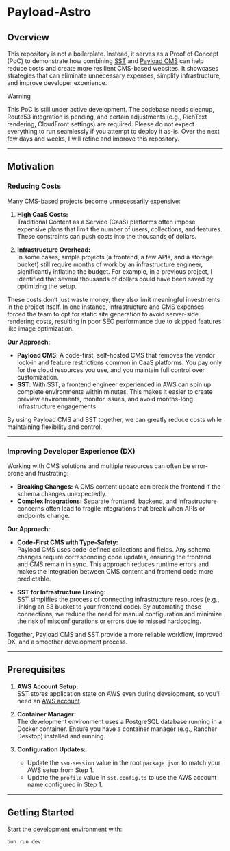 # Payload-Astro

## Overview

This repository is not a boilerplate. Instead, it serves as a Proof of Concept (PoC) to demonstrate how combining [SST](https://sst.dev/) and [Payload CMS](https://payloadcms.com/) can help reduce costs and create more resilient CMS-based websites. It showcases strategies that can eliminate unnecessary expenses, simplify infrastructure, and improve developer experience.

> [!WARNING]  
> This PoC is still under active development. The codebase needs cleanup, Route53 integration is pending, and certain adjustments (e.g., RichText rendering, CloudFront settings) are required. Please do not expect everything to run seamlessly if you attempt to deploy it as-is. Over the next few days and weeks, I will refine and improve this repository.

---

## Motivation

### Reducing Costs

Many CMS-based projects become unnecessarily expensive:

1. **High CaaS Costs:**  
   Traditional Content as a Service (CaaS) platforms often impose expensive plans that limit the number of users, collections, and features. These constraints can push costs into the thousands of dollars.

2. **Infrastructure Overhead:**  
   In some cases, simple projects (a frontend, a few APIs, and a storage bucket) still require months of work by an infrastructure engineer, significantly inflating the budget. For example, in a previous project, I identified that several thousands of dollars could have been saved by optimizing the setup.

These costs don’t just waste money; they also limit meaningful investments in the project itself. In one instance, infrastructure and CMS expenses forced the team to opt for static site generation to avoid server-side rendering costs, resulting in poor SEO performance due to skipped features like image optimization.

**Our Approach:**  
- **Payload CMS**: A code-first, self-hosted CMS that removes the vendor lock-in and feature restrictions common in CaaS platforms. You pay only for the cloud resources you use, and you maintain full control over customization.
- **SST**: With SST, a frontend engineer experienced in AWS can spin up complete environments within minutes. This makes it easier to create preview environments, monitor issues, and avoid months-long infrastructure engagements.

By using Payload CMS and SST together, we can greatly reduce costs while maintaining flexibility and control.

---

### Improving Developer Experience (DX)

Working with CMS solutions and multiple resources can often be error-prone and frustrating:

- **Breaking Changes:** A CMS content update can break the frontend if the schema changes unexpectedly.
- **Complex Integrations:** Separate frontend, backend, and infrastructure concerns often lead to fragile integrations that break when APIs or endpoints change.

**Our Approach:**

- **Code-First CMS with Type-Safety:**  
  Payload CMS uses code-defined collections and fields. Any schema changes require corresponding code updates, ensuring the frontend and CMS remain in sync. This approach reduces runtime errors and makes the integration between CMS content and frontend code more predictable.
  
- **SST for Infrastructure Linking:**  
  SST simplifies the process of connecting infrastructure resources (e.g., linking an S3 bucket to your frontend code). By automating these connections, we reduce the need for manual configuration and minimize the risk of misconfigurations or errors due to missed hardcoding.

Together, Payload CMS and SST provide a more reliable workflow, improved DX, and a smoother development process.

---

## Prerequisites

1. **AWS Account Setup:**  
   SST stores application state on AWS even during development, so you’ll need an [AWS account](https://sst.dev/docs/aws-accounts).

2. **Container Manager:**  
   The development environment uses a PostgreSQL database running in a Docker container. Ensure you have a container manager (e.g., Rancher Desktop) installed and running.

3. **Configuration Updates:**  
   - Update the `sso-session` value in the root `package.json` to match your AWS setup from Step 1.  
   - Update the `profile` value in `sst.config.ts` to use the AWS account name configured in Step 1.

---

## Getting Started

Start the development environment with:

```bash
bun run dev
```